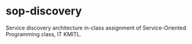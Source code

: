 # sop-discovery
Service discovery architecture in-class assignment of Service-Oriented Programming class, IT KMITL.
